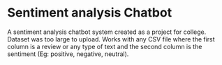 # Sentiment analysis Chatbot
A sentiment analysis chatbot system created as a project for college. 
Dataset was too large to upload. 
Works with any CSV file where the first column is a review or any type of text and the second column is the sentiment (Eg: positive, negative, neutral).
